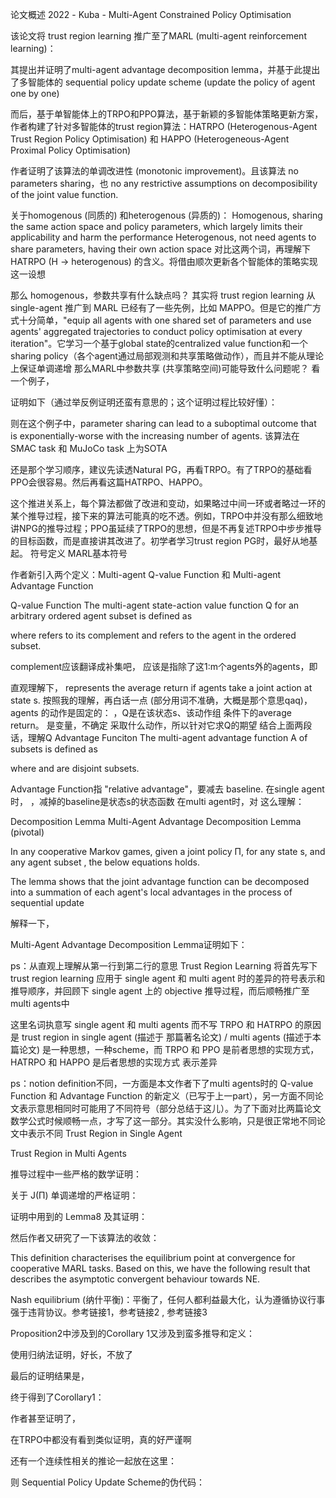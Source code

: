 
论文概述
2022 - Kuba - Multi-Agent Constrained Policy Optimisation

该论文将 trust region learning 推广至了MARL (multi-agent reinforcement learning)：

其提出并证明了multi-agent advantage decomposition lemma，并基于此提出了多智能体的 sequential policy update scheme (update the policy of agent one by one)

而后，基于单智能体上的TRPO和PPO算法，基于新颖的多智能体策略更新方案，作者构建了针对多智能体的trust region算法：HATRPO (Heterogenous-Agent Trust Region Policy Optimisation) 和 HAPPO (Heterogeneous-Agent Proximal Policy Optimisation)

作者证明了该算法的单调改进性 (monotonic improvement)。且该算法 no parameters sharing，也 no any restrictive assumptions on decomposibility of the joint value function.

关于homogenous (同质的) 和heterogenous (异质的)：
Homogenous, sharing the same action space and policy parameters, which largely limits their applicability and harm the performance
Heterogenous, not need agents to share parameters, having their own action space
对比这两个词，再理解下HATRPO (H -> heterogenous) 的含义。将借由顺次更新各个智能体的策略实现这一设想


那么 homogenous，参数共享有什么缺点吗？
其实将 trust region learning 从 single-agent 推广到 MARL 已经有了一些先例，比如 MAPPO。但是它的推广方式十分简单，"equip all agents with one shared set of parameters and use agents' aggregated trajectories to conduct policy optimisation at every iteration"。它学习一个基于global state的centralized value function和一个 sharing policy（各个agent通过局部观测和共享策略做动作），而且并不能从理论上保证单调递增
那么MARL中参数共享 (共享策略空间)可能导致什么问题呢？
看一个例子，

证明如下（通过举反例证明还蛮有意思的；这个证明过程比较好懂）：

则在这个例子中，parameter sharing can lead to a suboptimal outcome that is exponentially-worse with the increasing number of agents.
该算法在 SMAC task 和 MuJoCo task 上为SOTA

还是那个学习顺序，建议先读透Natural PG，再看TRPO。有了TRPO的基础看PPO会很容易。然后再看这篇HATRPO、HAPPO。

这个推进关系上，每个算法都做了改进和变动，如果略过中间一环或者略过一环的某个推导过程，接下来的算法可能真的吃不透。例如，TRPO中并没有那么细致地讲NPG的推导过程；PPO虽延续了TRPO的思想，但是不再复述TRPO中步步推导的目标函数，而是直接讲其改进了。初学者学习trust region PG时，最好从地基起。
符号定义
MARL基本符号

作者新引入两个定义：Multi-agent Q-value Function 和 Multi-agent Advantage Function

Q-value Function
The multi-agent state-action value function Q for an arbitrary ordered agent subset
is defined as

where
 refers to its complement and
 refers to the
 agent in the ordered subset.

complement应该翻译成补集吧，
 应该是指除了这1:m个agents外的agents，即


直观理解下，
 represents the average return if agents
 take a joint action
 at state s.
按照我的理解，再白话一点 (部分用词不准确，大概是那个意思qaq)，agents
 的动作是固定的：
 ，Q是在该状态s、该动作组
 条件下的average return。
 是变量，不确定
 采取什么动作，所以针对它求Q的期望
结合上面两段话，理解Q
Advantage Funciton
The multi-agent advantage function A of subsets
 is defined as

where
 and
 are disjoint subsets.

Advantage Function指 "relative advantage"，要减去 baseline.
在single agent时，
 ，减掉的baseline是状态s的状态函数
在multi agent时，对
 这么理解：

Decomposition Lemma
Multi-Agent Advantage Decomposition Lemma (pivotal)

In any cooperative Markov games, given a joint policy Π, for any state s, and any agent subset , the below equations holds.

​The lemma shows that the joint advantage function can be decomposed into a summation of each agent's local advantages in the process of sequential update

解释一下，


Multi-Agent Advantage Decomposition Lemma证明如下：

ps：从直观上理解从第一行到第二行的意思
Trust Region Learning
将首先写下 trust region learning 应用于 single agent 和 multi agent 时的差异的符号表示和推导顺序，并回顾下 single agent 上的 objective 推导过程，而后顺畅推广至 multi agents中

这里名词执意写 single agent 和 multi agents 而不写 TRPO 和 HATRPO 的原因是 trust region in single agent (描述于 那篇著名论文) / multi agents (描述于本篇论文) 是一种思想，一种scheme，而 TRPO 和 PPO 是前者思想的实现方式，HATRPO 和 HAPPO 是后者思想的实现方式
表示差异

​ps：notion definition不同，一方面是本文作者下了multi agents时的 Q-value Function 和 Advantage Function 的新定义（已写于上一part），另一方面不同论文表示意思相同时可能用了不同符号（部分总结于这儿）。为了下面对比两篇论文数学公式时候顺畅一点，才写了这一部分。其实没什么影响，只是很正常地不同论文中表示不同
Trust Region in Single Agent

Trust Region in Multi Agents



推导过程中一些严格的数学证明：


关于 J(Π) 单调递增的严格证明：


证明中用到的 Lemma8 及其证明：

然后作者又研究了一下该算法的收敛：

This definition characterises the equilibrium point at convergence for cooperative MARL tasks. Based on this, we have the following result that describes the asymptotic convergent behaviour towards NE.


​Nash equilibrium (纳什平衡)：平衡了，任何人都利益最大化，认为遵循协议行事强于违背协议。参考链接1，参考链接2 , 参考链接3


Proposition2中涉及到的Corollary 1又涉及到蛮多推导和定义：




​使用归纳法证明，好长，不放了


最后的证明结果是，

终于得到了Corollary1：


作者甚至证明了，


在TRPO中都没有看到类似证明，真的好严谨啊

还有一个连续性相关的推论一起放在这里：

则 Sequential Policy Update Scheme的伪代码：



